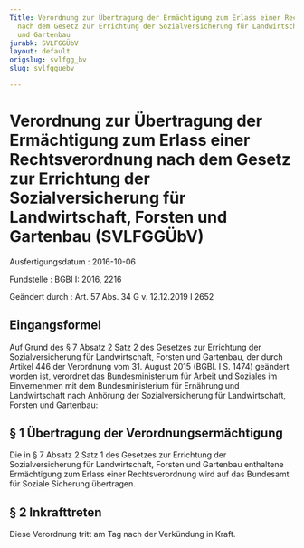 ```yaml
---
Title: Verordnung zur Übertragung der Ermächtigung zum Erlass einer Rechtsverordnung
  nach dem Gesetz zur Errichtung der Sozialversicherung für Landwirtschaft, Forsten
  und Gartenbau
jurabk: SVLFGGÜbV
layout: default
origslug: svlfgg_bv
slug: svlfgguebv

---
```


# Verordnung zur Übertragung der Ermächtigung zum Erlass einer Rechtsverordnung nach dem Gesetz zur Errichtung der Sozialversicherung für Landwirtschaft, Forsten und Gartenbau (SVLFGGÜbV)

Ausfertigungsdatum
:   2016-10-06

Fundstelle
:   BGBl I: 2016, 2216

Geändert durch
:   Art. 57 Abs. 34 G v. 12.12.2019 I 2652


## Eingangsformel

Auf Grund des § 7 Absatz 2 Satz 2 des Gesetzes zur Errichtung der
Sozialversicherung für Landwirtschaft, Forsten und Gartenbau, der
durch Artikel 446 der Verordnung vom 31. August 2015 (BGBl. I S. 1474)
geändert worden ist, verordnet das Bundesministerium für Arbeit und
Soziales im Einvernehmen mit dem Bundesministerium für Ernährung und
Landwirtschaft nach Anhörung der Sozialversicherung für
Landwirtschaft, Forsten und Gartenbau:


## § 1 Übertragung der Verordnungsermächtigung

Die in § 7 Absatz 2 Satz 1 des Gesetzes zur Errichtung der
Sozialversicherung für Landwirtschaft, Forsten und Gartenbau
enthaltene Ermächtigung zum Erlass einer Rechtsverordnung wird auf das
Bundesamt für Soziale Sicherung übertragen.


## § 2 Inkrafttreten

Diese Verordnung tritt am Tag nach der Verkündung in Kraft.

